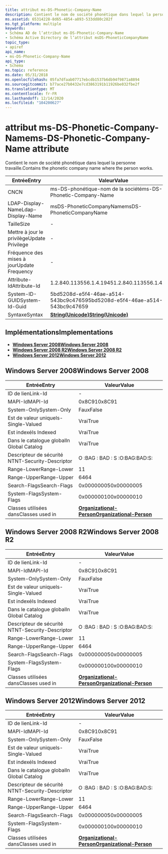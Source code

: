 ```yaml
---
title: attribut ms-DS-Phonetic-Company-Name
description: Contient le nom de société phonétique dans lequel la personne travaille.
ms.assetid: 65314228-8d65-4854-a893-533dd80c282f
ms.tgt_platform: multiple
keywords:
- Schéma AD de l’attribut ms-DS-Phonetic-Company-Name
- Schéma Active Directory de l’attribut msDS-PhoneticCompanyName
topic_type:
- apiref
api_name:
- ms-DS-Phonetic-Company-Name
api_type:
- Schema
ms.topic: reference
ms.date: 05/31/2018
ms.openlocfilehash: 05fa7dfaab07717ebcdb1537b6db94f9871a8894
ms.sourcegitcommit: b77ace27b0432e7cd3863191b11926be032fbe2f
ms.translationtype: MT
ms.contentlocale: fr-FR
ms.lasthandoff: 12/14/2020
ms.locfileid: "104200627"
---
```

# <a name="ms-ds-phonetic-company-name-attribute"></a><span data-ttu-id="29a4f-105">attribut ms-DS-Phonetic-Company-Name</span><span class="sxs-lookup"><span data-stu-id="29a4f-105">ms-DS-Phonetic-Company-Name attribute</span></span>

<span data-ttu-id="29a4f-106">Contient le nom de société phonétique dans lequel la personne travaille.</span><span class="sxs-lookup"><span data-stu-id="29a4f-106">Contains the phonetic company name where the person works.</span></span>



| <span data-ttu-id="29a4f-107">Entrée</span><span class="sxs-lookup"><span data-stu-id="29a4f-107">Entry</span></span> | <span data-ttu-id="29a4f-108">Valeur</span><span class="sxs-lookup"><span data-stu-id="29a4f-108">Value</span></span> |
|-------------------|---------------------------------------------|
| <span data-ttu-id="29a4f-109">CN</span><span class="sxs-lookup"><span data-stu-id="29a4f-109">CN</span></span>                | <span data-ttu-id="29a4f-110">ms-DS-phonétique-nom de la société</span><span class="sxs-lookup"><span data-stu-id="29a4f-110">ms-DS-Phonetic-Company-Name</span></span>                 |
| <span data-ttu-id="29a4f-111">LDAP-Display-Name</span><span class="sxs-lookup"><span data-stu-id="29a4f-111">Ldap-Display-Name</span></span> | <span data-ttu-id="29a4f-112">msDS-PhoneticCompanyName</span><span class="sxs-lookup"><span data-stu-id="29a4f-112">msDS-PhoneticCompanyName</span></span>                    |
| <span data-ttu-id="29a4f-113">Taille</span><span class="sxs-lookup"><span data-stu-id="29a4f-113">Size</span></span>              | \-                                          |
| <span data-ttu-id="29a4f-114">Mettre à jour le privilège</span><span class="sxs-lookup"><span data-stu-id="29a4f-114">Update Privilege</span></span>  | \-                                          |
| <span data-ttu-id="29a4f-115">Fréquence des mises à jour</span><span class="sxs-lookup"><span data-stu-id="29a4f-115">Update Frequency</span></span>  | \-                                          |
| <span data-ttu-id="29a4f-116">Attribute-Id</span><span class="sxs-lookup"><span data-stu-id="29a4f-116">Attribute-Id</span></span>      | <span data-ttu-id="29a4f-117">1.2.840.113556.1.4.1945</span><span class="sxs-lookup"><span data-stu-id="29a4f-117">1.2.840.113556.1.4.1945</span></span>                     |
| <span data-ttu-id="29a4f-118">System-ID-GUID</span><span class="sxs-lookup"><span data-stu-id="29a4f-118">System-Id-Guid</span></span>    | <span data-ttu-id="29a4f-119">5bd5208d-e5f4-46ae-a514-543bc9c47659</span><span class="sxs-lookup"><span data-stu-id="29a4f-119">5bd5208d-e5f4-46ae-a514-543bc9c47659</span></span>        |
| <span data-ttu-id="29a4f-120">Syntaxe</span><span class="sxs-lookup"><span data-stu-id="29a4f-120">Syntax</span></span>            | [<span data-ttu-id="29a4f-121">**String(Unicode)**</span><span class="sxs-lookup"><span data-stu-id="29a4f-121">**String(Unicode)**</span></span>](s-string-unicode.md) |



## <a name="implementations"></a><span data-ttu-id="29a4f-122">Implémentations</span><span class="sxs-lookup"><span data-stu-id="29a4f-122">Implementations</span></span>

-   [<span data-ttu-id="29a4f-123">**Windows Server 2008**</span><span class="sxs-lookup"><span data-stu-id="29a4f-123">**Windows Server 2008**</span></span>](#windows-server-2008)
-   [<span data-ttu-id="29a4f-124">**Windows Server 2008 R2**</span><span class="sxs-lookup"><span data-stu-id="29a4f-124">**Windows Server 2008 R2**</span></span>](#windows-server-2008-r2)
-   [<span data-ttu-id="29a4f-125">**Windows Server 2012**</span><span class="sxs-lookup"><span data-stu-id="29a4f-125">**Windows Server 2012**</span></span>](#windows-server-2012)

## <a name="windows-server-2008"></a><span data-ttu-id="29a4f-126">Windows Server 2008</span><span class="sxs-lookup"><span data-stu-id="29a4f-126">Windows Server 2008</span></span>



| <span data-ttu-id="29a4f-127">Entrée</span><span class="sxs-lookup"><span data-stu-id="29a4f-127">Entry</span></span> | <span data-ttu-id="29a4f-128">Valeur</span><span class="sxs-lookup"><span data-stu-id="29a4f-128">Value</span></span> |
|------------------------|--------------------------------------------------------------------|
| <span data-ttu-id="29a4f-129">ID de lien</span><span class="sxs-lookup"><span data-stu-id="29a4f-129">Link-Id</span></span>                | \-                                                                 |
| <span data-ttu-id="29a4f-130">MAPI-Id</span><span class="sxs-lookup"><span data-stu-id="29a4f-130">MAPI-Id</span></span>                | <span data-ttu-id="29a4f-131">0x8C91</span><span class="sxs-lookup"><span data-stu-id="29a4f-131">0x8C91</span></span>                                                             |
| <span data-ttu-id="29a4f-132">System-Only</span><span class="sxs-lookup"><span data-stu-id="29a4f-132">System-Only</span></span>            | <span data-ttu-id="29a4f-133">Faux</span><span class="sxs-lookup"><span data-stu-id="29a4f-133">False</span></span>                                                              |
| <span data-ttu-id="29a4f-134">Est de valeur unique</span><span class="sxs-lookup"><span data-stu-id="29a4f-134">Is-Single-Valued</span></span>       | <span data-ttu-id="29a4f-135">Vrai</span><span class="sxs-lookup"><span data-stu-id="29a4f-135">True</span></span>                                                               |
| <span data-ttu-id="29a4f-136">Est indexé</span><span class="sxs-lookup"><span data-stu-id="29a4f-136">Is Indexed</span></span>             | <span data-ttu-id="29a4f-137">Vrai</span><span class="sxs-lookup"><span data-stu-id="29a4f-137">True</span></span>                                                               |
| <span data-ttu-id="29a4f-138">Dans le catalogue global</span><span class="sxs-lookup"><span data-stu-id="29a4f-138">In Global Catalog</span></span>      | <span data-ttu-id="29a4f-139">Vrai</span><span class="sxs-lookup"><span data-stu-id="29a4f-139">True</span></span>                                                               |
| <span data-ttu-id="29a4f-140">Descripteur de sécurité NT</span><span class="sxs-lookup"><span data-stu-id="29a4f-140">NT-Security-Descriptor</span></span> | <span data-ttu-id="29a4f-141">O :BAG : BAD : S :</span><span class="sxs-lookup"><span data-stu-id="29a4f-141">O:BAG:BAD:S:</span></span>                                                       |
| <span data-ttu-id="29a4f-142">Range-Lower</span><span class="sxs-lookup"><span data-stu-id="29a4f-142">Range-Lower</span></span>            | <span data-ttu-id="29a4f-143">1</span><span class="sxs-lookup"><span data-stu-id="29a4f-143">1</span></span>                                                                  |
| <span data-ttu-id="29a4f-144">Range-Upper</span><span class="sxs-lookup"><span data-stu-id="29a4f-144">Range-Upper</span></span>            | <span data-ttu-id="29a4f-145">64</span><span class="sxs-lookup"><span data-stu-id="29a4f-145">64</span></span>                                                                 |
| <span data-ttu-id="29a4f-146">Search-Flags</span><span class="sxs-lookup"><span data-stu-id="29a4f-146">Search-Flags</span></span>           | <span data-ttu-id="29a4f-147">0x00000005</span><span class="sxs-lookup"><span data-stu-id="29a4f-147">0x00000005</span></span>                                                         |
| <span data-ttu-id="29a4f-148">System-Flags</span><span class="sxs-lookup"><span data-stu-id="29a4f-148">System-Flags</span></span>           | <span data-ttu-id="29a4f-149">0x00000010</span><span class="sxs-lookup"><span data-stu-id="29a4f-149">0x00000010</span></span>                                                         |
| <span data-ttu-id="29a4f-150">Classes utilisées dans</span><span class="sxs-lookup"><span data-stu-id="29a4f-150">Classes used in</span></span>        | [<span data-ttu-id="29a4f-151">**Organizational-Person**</span><span class="sxs-lookup"><span data-stu-id="29a4f-151">**Organizational-Person**</span></span>](c-organizationalperson.md)<br/> |



## <a name="windows-server-2008-r2"></a><span data-ttu-id="29a4f-152">Windows Server 2008 R2</span><span class="sxs-lookup"><span data-stu-id="29a4f-152">Windows Server 2008 R2</span></span>



| <span data-ttu-id="29a4f-153">Entrée</span><span class="sxs-lookup"><span data-stu-id="29a4f-153">Entry</span></span> | <span data-ttu-id="29a4f-154">Valeur</span><span class="sxs-lookup"><span data-stu-id="29a4f-154">Value</span></span> |
|------------------------|--------------------------------------------------------------------|
| <span data-ttu-id="29a4f-155">ID de lien</span><span class="sxs-lookup"><span data-stu-id="29a4f-155">Link-Id</span></span>                | \-                                                                 |
| <span data-ttu-id="29a4f-156">MAPI-Id</span><span class="sxs-lookup"><span data-stu-id="29a4f-156">MAPI-Id</span></span>                | <span data-ttu-id="29a4f-157">0x8C91</span><span class="sxs-lookup"><span data-stu-id="29a4f-157">0x8C91</span></span>                                                             |
| <span data-ttu-id="29a4f-158">System-Only</span><span class="sxs-lookup"><span data-stu-id="29a4f-158">System-Only</span></span>            | <span data-ttu-id="29a4f-159">Faux</span><span class="sxs-lookup"><span data-stu-id="29a4f-159">False</span></span>                                                              |
| <span data-ttu-id="29a4f-160">Est de valeur unique</span><span class="sxs-lookup"><span data-stu-id="29a4f-160">Is-Single-Valued</span></span>       | <span data-ttu-id="29a4f-161">Vrai</span><span class="sxs-lookup"><span data-stu-id="29a4f-161">True</span></span>                                                               |
| <span data-ttu-id="29a4f-162">Est indexé</span><span class="sxs-lookup"><span data-stu-id="29a4f-162">Is Indexed</span></span>             | <span data-ttu-id="29a4f-163">Vrai</span><span class="sxs-lookup"><span data-stu-id="29a4f-163">True</span></span>                                                               |
| <span data-ttu-id="29a4f-164">Dans le catalogue global</span><span class="sxs-lookup"><span data-stu-id="29a4f-164">In Global Catalog</span></span>      | <span data-ttu-id="29a4f-165">Vrai</span><span class="sxs-lookup"><span data-stu-id="29a4f-165">True</span></span>                                                               |
| <span data-ttu-id="29a4f-166">Descripteur de sécurité NT</span><span class="sxs-lookup"><span data-stu-id="29a4f-166">NT-Security-Descriptor</span></span> | <span data-ttu-id="29a4f-167">O :BAG : BAD : S :</span><span class="sxs-lookup"><span data-stu-id="29a4f-167">O:BAG:BAD:S:</span></span>                                                       |
| <span data-ttu-id="29a4f-168">Range-Lower</span><span class="sxs-lookup"><span data-stu-id="29a4f-168">Range-Lower</span></span>            | <span data-ttu-id="29a4f-169">1</span><span class="sxs-lookup"><span data-stu-id="29a4f-169">1</span></span>                                                                  |
| <span data-ttu-id="29a4f-170">Range-Upper</span><span class="sxs-lookup"><span data-stu-id="29a4f-170">Range-Upper</span></span>            | <span data-ttu-id="29a4f-171">64</span><span class="sxs-lookup"><span data-stu-id="29a4f-171">64</span></span>                                                                 |
| <span data-ttu-id="29a4f-172">Search-Flags</span><span class="sxs-lookup"><span data-stu-id="29a4f-172">Search-Flags</span></span>           | <span data-ttu-id="29a4f-173">0x00000005</span><span class="sxs-lookup"><span data-stu-id="29a4f-173">0x00000005</span></span>                                                         |
| <span data-ttu-id="29a4f-174">System-Flags</span><span class="sxs-lookup"><span data-stu-id="29a4f-174">System-Flags</span></span>           | <span data-ttu-id="29a4f-175">0x00000010</span><span class="sxs-lookup"><span data-stu-id="29a4f-175">0x00000010</span></span>                                                         |
| <span data-ttu-id="29a4f-176">Classes utilisées dans</span><span class="sxs-lookup"><span data-stu-id="29a4f-176">Classes used in</span></span>        | [<span data-ttu-id="29a4f-177">**Organizational-Person**</span><span class="sxs-lookup"><span data-stu-id="29a4f-177">**Organizational-Person**</span></span>](c-organizationalperson.md)<br/> |



## <a name="windows-server-2012"></a><span data-ttu-id="29a4f-178">Windows Server 2012</span><span class="sxs-lookup"><span data-stu-id="29a4f-178">Windows Server 2012</span></span>



| <span data-ttu-id="29a4f-179">Entrée</span><span class="sxs-lookup"><span data-stu-id="29a4f-179">Entry</span></span> | <span data-ttu-id="29a4f-180">Valeur</span><span class="sxs-lookup"><span data-stu-id="29a4f-180">Value</span></span> |
|------------------------|--------------------------------------------------------------------|
| <span data-ttu-id="29a4f-181">ID de lien</span><span class="sxs-lookup"><span data-stu-id="29a4f-181">Link-Id</span></span>                | \-                                                                 |
| <span data-ttu-id="29a4f-182">MAPI-Id</span><span class="sxs-lookup"><span data-stu-id="29a4f-182">MAPI-Id</span></span>                | <span data-ttu-id="29a4f-183">0x8C91</span><span class="sxs-lookup"><span data-stu-id="29a4f-183">0x8C91</span></span>                                                             |
| <span data-ttu-id="29a4f-184">System-Only</span><span class="sxs-lookup"><span data-stu-id="29a4f-184">System-Only</span></span>            | <span data-ttu-id="29a4f-185">Faux</span><span class="sxs-lookup"><span data-stu-id="29a4f-185">False</span></span>                                                              |
| <span data-ttu-id="29a4f-186">Est de valeur unique</span><span class="sxs-lookup"><span data-stu-id="29a4f-186">Is-Single-Valued</span></span>       | <span data-ttu-id="29a4f-187">Vrai</span><span class="sxs-lookup"><span data-stu-id="29a4f-187">True</span></span>                                                               |
| <span data-ttu-id="29a4f-188">Est indexé</span><span class="sxs-lookup"><span data-stu-id="29a4f-188">Is Indexed</span></span>             | <span data-ttu-id="29a4f-189">Vrai</span><span class="sxs-lookup"><span data-stu-id="29a4f-189">True</span></span>                                                               |
| <span data-ttu-id="29a4f-190">Dans le catalogue global</span><span class="sxs-lookup"><span data-stu-id="29a4f-190">In Global Catalog</span></span>      | <span data-ttu-id="29a4f-191">Vrai</span><span class="sxs-lookup"><span data-stu-id="29a4f-191">True</span></span>                                                               |
| <span data-ttu-id="29a4f-192">Descripteur de sécurité NT</span><span class="sxs-lookup"><span data-stu-id="29a4f-192">NT-Security-Descriptor</span></span> | <span data-ttu-id="29a4f-193">O :BAG : BAD : S :</span><span class="sxs-lookup"><span data-stu-id="29a4f-193">O:BAG:BAD:S:</span></span>                                                       |
| <span data-ttu-id="29a4f-194">Range-Lower</span><span class="sxs-lookup"><span data-stu-id="29a4f-194">Range-Lower</span></span>            | <span data-ttu-id="29a4f-195">1</span><span class="sxs-lookup"><span data-stu-id="29a4f-195">1</span></span>                                                                  |
| <span data-ttu-id="29a4f-196">Range-Upper</span><span class="sxs-lookup"><span data-stu-id="29a4f-196">Range-Upper</span></span>            | <span data-ttu-id="29a4f-197">64</span><span class="sxs-lookup"><span data-stu-id="29a4f-197">64</span></span>                                                                 |
| <span data-ttu-id="29a4f-198">Search-Flags</span><span class="sxs-lookup"><span data-stu-id="29a4f-198">Search-Flags</span></span>           | <span data-ttu-id="29a4f-199">0x00000005</span><span class="sxs-lookup"><span data-stu-id="29a4f-199">0x00000005</span></span>                                                         |
| <span data-ttu-id="29a4f-200">System-Flags</span><span class="sxs-lookup"><span data-stu-id="29a4f-200">System-Flags</span></span>           | <span data-ttu-id="29a4f-201">0x00000010</span><span class="sxs-lookup"><span data-stu-id="29a4f-201">0x00000010</span></span>                                                         |
| <span data-ttu-id="29a4f-202">Classes utilisées dans</span><span class="sxs-lookup"><span data-stu-id="29a4f-202">Classes used in</span></span>        | [<span data-ttu-id="29a4f-203">**Organizational-Person**</span><span class="sxs-lookup"><span data-stu-id="29a4f-203">**Organizational-Person**</span></span>](c-organizationalperson.md)<br/> |



 

 





